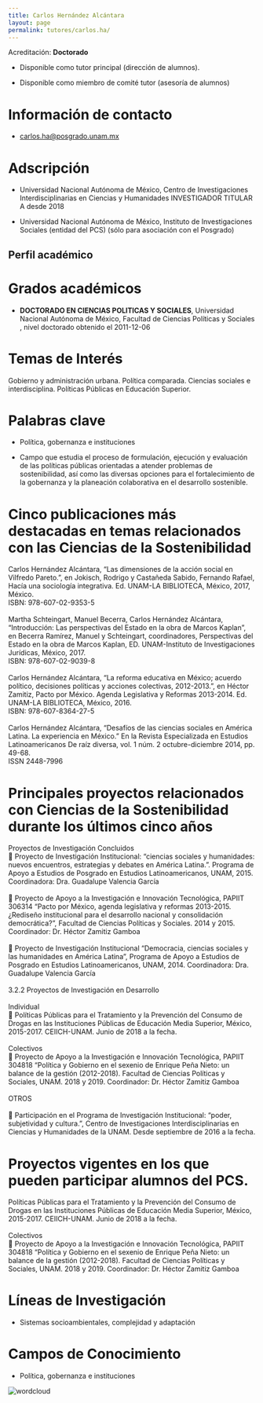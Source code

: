 ```yaml
---
title: Carlos Hernández Alcántara
layout: page
permalink: tutores/carlos.ha/
---
```


Acreditación: **Doctorado**


 - Disponible como tutor principal (dirección de alumnos).


 - Disponible como miembro de comité tutor (asesoría de alumnos)





# Información de contacto

 - <carlos.ha@posgrado.unam.mx>





# Adscripción


 - Universidad Nacional Autónoma de México, Centro de Investigaciones Interdisciplinarias en Ciencias y Humanidades     INVESTIGADOR TITULAR A desde 2018
 

 - Universidad Nacional Autónoma de México, Instituto de Investigaciones Sociales (entidad del PCS) (sólo para asociación con el Posgrado)  





## Perfil académico


# Grados académicos


 - **DOCTORADO EN CIENCIAS POLITICAS Y SOCIALES**, Universidad Nacional Autónoma de México, Facultad de Ciencias Políticas y Sociales , nivel doctorado obtenido el 2011-12-06




# Temas de Interés

Gobierno y administración urbana. Política comparada. Ciencias sociales e interdisciplina. 
Políticas Públicas en Educación Superior.



# Palabras clave


 - Política, gobernanza e instituciones

 - Campo que estudia el proceso de formulación, ejecución y evaluación de las políticas públicas orientadas a atender problemas de sostenibilidad, así como las diversas opciones para el fortalecimiento de la gobernanza y la planeación colaborativa en el desarrollo sostenible.




# Cinco publicaciones más destacadas en temas relacionados con las Ciencias de la Sostenibilidad

Carlos Hernández Alcántara, “Las dimensiones de la acción social en Vilfredo Pareto.”, en Jokisch, Rodrigo y Castañeda Sabido, Fernando Rafael, Hacía una sociología integrativa. Ed. UNAM-LA BIBLIOTECA, México, 2017, México.<br />ISBN: 978-607-02-9353-5<br /><br />Martha Schteingart, Manuel Becerra, Carlos Hernández Alcántara, “Introducción: Las perspectivas del Estado en la obra de Marcos Kaplan”, en Becerra Ramírez, Manuel y Schteingart, coordinadores, Perspectivas del Estado en la obra de Marcos Kaplan, ED. UNAM-Instituto de Investigaciones Jurídicas, México, 2017.<br />ISBN: 978-607-02-9039-8 <br /><br />Carlos Hernández Alcántara, “La reforma educativa en México; acuerdo político, decisiones políticas y acciones colectivas, 2012-2013.”, en Héctor Zamitiz,   Pacto por México. Agenda Legislativa y Reformas 2013-2014. Ed. UNAM-LA BIBLIOTECA, México, 2016.<br />ISBN: 978-607-8364-27-5 <br /><br />Carlos Hernández Alcántara, “Desafíos de las ciencias sociales en América Latina. La experiencia en México.” En la Revista Especializada en Estudios Latinoamericanos De raíz diversa, vol. 1 núm. 2 octubre-diciembre 2014, pp. 49-68.<br />ISSN 2448-7996




# Principales proyectos relacionados con Ciencias de la Sostenibilidad durante los últimos cinco años

Proyectos de Investigación Concluidos <br />	Proyecto de Investigación Institucional: “ciencias sociales y humanidades: nuevos encuentros, estrategias y debates en América Latina.”. Programa de Apoyo a Estudios de Posgrado en Estudios Latinoamericanos, UNAM, 2015. Coordinadora: Dra. Guadalupe Valencia García<br /><br />	Proyecto de Apoyo a la Investigación e Innovación Tecnológica, PAPIIT 306314 “Pacto por México, agenda legislativa y reformas 2013-2015. ¿Rediseño institucional para el desarrollo nacional y consolidación democrática?”, Facultad de Ciencias Políticas y Sociales. 2014 y 2015. Coordinador: Dr. Héctor Zamitiz Gamboa<br /><br />	Proyecto de Investigación Institucional “Democracia, ciencias sociales y las humanidades en América Latina”, Programa de Apoyo a Estudios de Posgrado en Estudios Latinoamericanos, UNAM, 2014. Coordinadora: Dra. Guadalupe Valencia García<br /><br />3.2.2 Proyectos de Investigación en Desarrollo <br /><br /> Individual <br />	Políticas Públicas para el Tratamiento y la Prevención del Consumo de Drogas en las Instituciones Públicas de Educación Media Superior, México, 2015-2017. CEIICH-UNAM. Junio de 2018 a la fecha.<br /><br />Colectivos<br />	Proyecto de Apoyo a la Investigación e Innovación Tecnológica, PAPIIT 304818 “Política y Gobierno en el sexenio de Enrique Peña Nieto: un balance de la gestión (2012-2018). Facultad de Ciencias Políticas y Sociales, UNAM. 2018 y 2019. Coordinador: Dr. Héctor Zamitiz Gamboa <br /><br />OTROS<br /><br />	Participación en el Programa de Investigación Institucional: “poder, subjetividad y cultura.”, Centro de Investigaciones Interdisciplinarias en Ciencias y Humanidades de la UNAM. Desde septiembre de 2016 a la fecha.<br />




# Proyectos vigentes en los que pueden participar alumnos del PCS.

Políticas Públicas para el Tratamiento y la Prevención del Consumo de Drogas en las Instituciones Públicas de Educación Media Superior, México, 2015-2017. CEIICH-UNAM. Junio de 2018 a la fecha.<br /><br />Colectivos<br />	Proyecto de Apoyo a la Investigación e Innovación Tecnológica, PAPIIT 304818 “Política y Gobierno en el sexenio de Enrique Peña Nieto: un balance de la gestión (2012-2018). Facultad de Ciencias Políticas y Sociales, UNAM. 2018 y 2019. Coordinador: Dr. Héctor Zamitiz Gamboa




# Líneas de Investigación


 - Sistemas socioambientales, complejidad y adaptación





# Campos de Conocimiento

 - Política, gobernanza e instituciones



![wordcloud](https://sostenibilidad.posgrado.unam.mx/media/perfil-academico/62/wordcloud.png)
